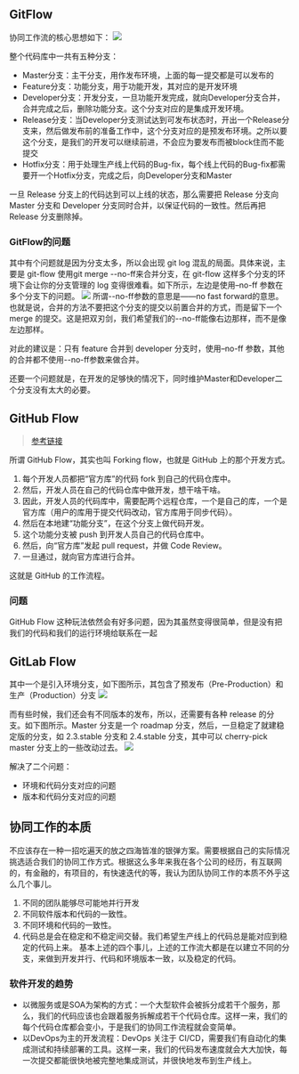 


## GitFlow
协同工作流的核心思想如下：
![](https://static001.geekbang.org/resource/image/9c/ca/9cf4c9bc17bf11aa07d47f61d2137fca.png)

整个代码库中一共有五种分支：

- Master分支：主干分支，用作发布环境，上面的每一提交都是可以发布的
- Feature分支：功能分支，用于功能开发，其对应的是开发环境
- Developer分支：开发分支，一旦功能开发完成，就向Developer分支合并，合并完成之后，删除功能分支。这个分支对应的是集成开发环境。
- Release分支：当Developer分支测试达到可发布状态时，开出一个Release分支来，然后做发布前的准备工作中，这个分支对应的是预发布环境。之所以要这个分支，是我们的开发可以继续前进，不会应为要发布而被block住而不能提交
- Hotfix分支：用于处理生产线上代码的Bug-fix，每个线上代码的Bug-fix都需要开一个Hotfix分支，完成之后，向Developer分支和Master

一旦 Release 分支上的代码达到可以上线的状态，那么需要把 Release 分支向 Master 分支和 Developer 分支同时合并，以保证代码的一致性。然后再把 Release 分支删除掉。

### GitFlow的问题
其中有个问题就是因为分支太多，所以会出现 git log 混乱的局面。具体来说，主要是 git-flow 使用git merge --no-ff来合并分支，在 git-flow 这样多个分支的环境下会让你的分支管理的 log 变得很难看。如下所示，左边是使用–no-ff 参数在多个分支下的问题。
![](https://static001.geekbang.org/resource/image/13/b8/13a78e9d493ba2737c3d6b8431be47b8.png)
所谓--no-ff参数的意思是——no fast forward的意思。也就是说，合并的方法不要把这个分支的提交以前置合并的方式，而是留下一个 merge 的提交。这是把双刃剑，我们希望我们的--no-ff能像右边那样，而不是像左边那样。

对此的建议是：只有 feature 合并到 developer 分支时，使用–no-ff 参数，其他的合并都不使用--no-ff参数来做合并。

还要一个问题就是，在开发的足够快的情况下，同时维护Master和Developer二个分支没有太大的必要。

## GitHub Flow
>[参考链接](http://scottchacon.com/2011/08/31/github-flow.html)


所谓 GitHub Flow，其实也叫 Forking flow，也就是 GitHub 上的那个开发方式。

1. 每个开发人员都把“官方库”的代码 fork 到自己的代码仓库中。
2. 然后，开发人员在自己的代码仓库中做开发，想干啥干啥。
3. 因此，开发人员的代码库中，需要配两个远程仓库，一个是自己的库，一个是官方库（用户的库用于提交代码改动，官方库用于同步代码）。
4. 然后在本地建“功能分支”，在这个分支上做代码开发。
5. 这个功能分支被 push 到开发人员自己的代码仓库中。
6. 然后，向“官方库”发起 pull request，并做 Code Review。
7. 一旦通过，就向官方库进行合并。

这就是 GitHub 的工作流程。


### 问题
GitHub Flow 这种玩法依然会有好多问题，因为其虽然变得很简单，但是没有把我们的代码和我们的运行环境给联系在一起
## GitLab Flow
其中一个是引入环境分支，如下图所示，其包含了预发布（Pre-Production）和生产（Production）分支
![](https://static001.geekbang.org/resource/image/c9/84/c9cf817612cc9d474cd253d26344e184.png)

而有些时候，我们还会有不同版本的发布，所以，还需要有各种 release 的分支。如下图所示。Master 分支是一个 roadmap 分支，然后，一旦稳定了就建稳定版的分支，如 2.3.stable 分支和 2.4.stable 分支，其中可以 cherry-pick master 分支上的一些改动过去。
![](https://static001.geekbang.org/resource/image/ed/96/ed94b250461ca2bf6d7faa2d0aaa1a96.png)

解决了二个问题：

- 环境和代码分支对应的问题
- 版本和代码分支对应的问题

## 协同工作的本质

不应该存在一种一招吃遍天的放之四海皆准的银弹方案。需要根据自己的实际情况挑选适合我们的协同工作方式。根据这么多年来我在各个公司的经历，有互联网的，有金融的，有项目的，有快速迭代的等，我认为团队协同工作的本质不外乎这么几个事儿。

1. 不同的团队能够尽可能地并行开发
2. 不同软件版本和代码的一致性。
3. 不同环境和代码的一致性。
4. 代码总是会在稳定和不稳定间交替。我们希望生产线上的代码总是能对应到稳定的代码上来。
基本上述的四个事儿，上述的工作流大都是在以建立不同的分支，来做到开发并行、代码和环境版本一致，以及稳定的代码。

### 软件开发的趋势

- 以微服务或是SOA为架构的方式：一个大型软件会被拆分成若干个服务，那么，我们的代码应该也会跟着服务拆解成若干个代码仓库。这样一来，我们的每个代码仓库都会变小，于是我们的协同工作流程就会变简单。
- 以DevOps为主的开发流程：DevOps 关注于 CI/CD，需要我们有自动化的集成测试和持续部署的工具。这样一来，我们的代码发布速度就会大大加快，每一次提交都能很快地被完整地集成测试，并很快地发布到生产线上。